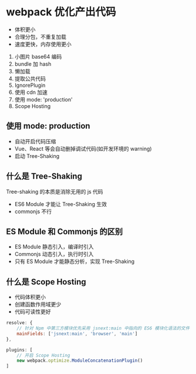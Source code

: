 # webpack 优化产出代码

- 体积更小
- 合理分包，不重复加载
- 速度更快，内存使用更小

1. 小图片 base64 编码
1. bundle 加 hash
1. 懒加载
1. 提取公共代码
1. IgnorePlugin
1. 使用 cdn 加速
1. 使用 mode: 'production'
1. Scope Hosting

## 使用 mode: production

- 自动开启代码压缩
- Vue、React 等会自动删掉调试代码(如开发环境的 warning)
- 启动 Tree-Shaking

## 什么是 Tree-Shaking

Tree-shaking 的本质是消除无用的 js 代码

- ES6 Module 才能让 Tree-Shaking 生效
- commonjs 不行

## ES Module 和 Commonjs 的区别

- ES Module 静态引入，编译时引入
- Commonjs 动态引入，执行时引入
- 只有 ES Module 才能静态分析，实现 Tree-Shaking

## 什么是 Scope Hosting

- 代码体积更小
- 创建函数作用域更少
- 代码可读性更好

```js
resolve: {
    // 针对 Npm 中第三方模块优先采用 jsnext:main 中指向的 ES6 模块化语法的文件
    mainFields: ['jsnext:main', 'browser', 'main']
},

plugins: [
    // 开启 Scope Hosting
    new webpack.optimize.ModuleConcatenationPlugin()
]
```
